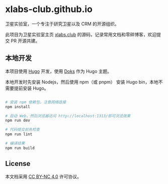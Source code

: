 # xlabs-club.github.io

卫星实验室，一个专注于研究卫星以及 CRM 的开源组织。

此项目为卫星实验室主页 [xlabs.club][] 的源码，记录常用文档和零碎博客，欢迎提交 PR 开源共建。

## 本地开发

本项目使用 [Hugo](https://gohugo.io/) 开发，使用 [Doks](https://github.com/gethyas/doks) 作为 Hugo 主题。

本地开发时先安装 Nodejs，然后使用 npm（或 pnpm） 安装 Hugo bin，本地不需要提前安装 Hugo。

```bash

# 安装 npm 依赖包，注意网络连接
npm install

# 启动 Web，然后浏览器访问 http://localhost:1313/即可浏览效果
npm run dev

# 代码提交前先检查
npm run lint

# 编译结果
npm run build

```

## License

本文档采用 [CC BY-NC 4.0][] 许可协议。

[xlabs.club]: https://www.xlabs.club
[CC BY-NC 4.0]: https://creativecommons.org/licenses/by-nc/4.0/
